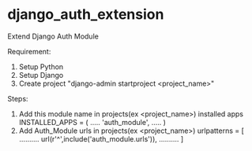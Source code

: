 # django_auth_extension
Extend Django Auth Module 

Requirement:
1. Setup Python
2. Setup Django
3. Create project "django-admin startproject <project_name>"

Steps:
1. Add this module name in projects(ex <project_name>) installed apps
INSTALLED_APPS = (
  .....
  'auth_module',
  .....
)
2. Add Auth_Module urls in projects(ex <project_name>)
urlpatterns = [
    ..........
    url(r'^',include('auth_module.urls')),
    ..........
]

